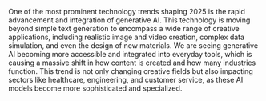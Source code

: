 One of the most prominent technology trends shaping 2025 is the rapid advancement and integration of generative AI. This technology is moving beyond simple text generation to encompass a wide range of creative applications, including realistic image and video creation, complex data simulation, and even the design of new materials. We are seeing generative AI becoming more accessible and integrated into everyday tools, which is causing a massive shift in how content is created and how many industries function. This trend is not only changing creative fields but also impacting sectors like healthcare, engineering, and customer service, as these AI models become more sophisticated and specialized.
